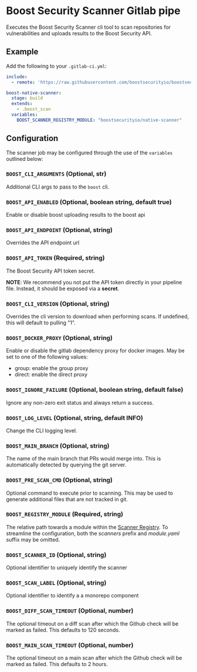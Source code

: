 # Boost Security Scanner Gitlab pipe

Executes the Boost Security Scanner cli tool to scan repositories for
vulnerabilities and uploads results to the Boost Security API.

## Example

Add the following to your `.gitlab-ci.yml`:

```yml
include:
  - remote: 'https://raw.githubusercontent.com/boostsecurityio/boostsec-scanner-gitlab/main/scanner.yml'

boost-native-scanner:
  stage: build
  extends:
    - .boost_scan
  variables:
    BOOST_SCANNER_REGISTRY_MODULE: "boostsecurityio/native-scanner"
```

## Configuration

The scanner job may be configured through the use of the `variables` outlined below:

### `BOOST_CLI_ARGUMENTS` (Optional, str)

Additional CLI args to pass to the `boost` cli.

### `BOOST_API_ENABLED` (Optional, boolean string, default true)

Enable or disable boost uploading results to the boost api

### `BOOST_API_ENDPOINT` (Optional, string)

Overrides the API endpoint url

### `BOOST_API_TOKEN` (Required, string)

The Boost Security API token secret.

**NOTE**: We recommend you not put the API token directly in your pipeline
file. Instead, it should be exposed via a **secret**.

### `BOOST_CLI_VERSION` (Optional, string)

Overrides the cli version to download when performing scans. If undefined,
this will default to pulling "1".

### `BOOST_DOCKER_PROXY` (Optional, string)

Enable or disable the gitlab dependency proxy for docker images.
May be set to one of the following values:
- group: enable the group proxy
- direct: enable the direct proxy

### `BOOST_IGNORE_FAILURE` (Optional, boolean string, default false)

Ignore any non-zero exit status and always return a success.

### `BOOST_LOG_LEVEL` (Optional, string, default INFO)

Change the CLI logging level.

### `BOOST_MAIN_BRANCH` (Optional, string)

The name of the main branch that PRs would merge into. This is automatically
detected by querying the git server.

### `BOOST_PRE_SCAN_CMD` (Optional, string)

Optional command to execute prior to scanning. This may be used to generate
additional files that are not tracked in git.

### `BOOST_REGISTRY_MODULE` (Required, string)

The relative path towards a module within the [Scanner Registry](https://github.com/boostsecurityio/scanner-registry).
To streamline the configuration, both the _scanners_ prefix and _module.yaml_ suffix may be omitted.

### `BOOST_SCANNER_ID` (Optional, string)

Optional identifier to uniquely identify the scanner

### `BOOST_SCAN_LABEL` (Optional, string)

Optional identifier to identify a a monorepo component

### `BOOST_DIFF_SCAN_TIMEOUT` (Optional, number)

The optional timeout on a diff scan after which the Github check will be marked as failed. This defaults to 120 seconds.

### `BOOST_MAIN_SCAN_TIMEOUT` (Optional, number)

The optional timeout on a main scan after which the Github check will be marked as failed. This defaults to 2 hours.

